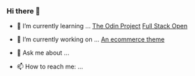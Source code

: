 ### Hi there 👋

- 🌱 I’m currently learning ...
[The Odin Project](https://www.theodinproject.com/)
[Full Stack Open](https://fullstackopen.com/en/)

- 🔭 I’m currently working on ...
[An ecommerce theme](https://github.com/kvrcode/ecomm)

- 💬 Ask me about ...

- 📫 How to reach me: ...

<!--
**kvrcode/kvrcode** is a ✨ _special_ ✨ repository because its `README.md` (this file) appears on your GitHub profile.

Here are some ideas to get you started:

- 🔭 I’m currently working on ...
- 🌱 I’m currently learning ...
- 👯 I’m looking to collaborate on ...
- 🤔 I’m looking for help with ...
- 💬 Ask me about ...
- 📫 How to reach me: ...
- 😄 Pronouns: ...
- ⚡ Fun fact: ...
-->
